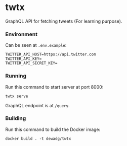 # twtx

GraphQL API for fetching tweets (For learning purpose).

### Environment

Can be seen at `.env.example`:

```
TWITTER_API_HOST=https://api.twitter.com
TWITTER_API_KEY=
TWITTER_API_SECRET_KEY=
```

### Running

Run this command to start server at port 8000:

```
twtx serve
```

GraphQL endpoint is at `/query`.

### Building

Run this command to build the Docker image:

```
docker build . -t dewadg/twtx
```
